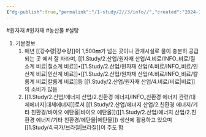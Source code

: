 ```yaml
---
{"dg-publish":true,"permalink":"/1-study/2//3/info//","created":"2024-11-20T21:02:28.922+09:00","updated":"2025-06-26T13:28:28.208+09:00"}
---
```


#원자재  #원자재  #농산물 #설탕


1. 기본정보
	1. 매년 [[강수량\|강수량]]이 1,500㎜가 넘는 곳이나 관개시설로 물이 충분히 공급되는 곳 에서 잘 자라며, [[1.Study/2.산업/원자재 산업/4.비료/INFO_비료/질소계 비료\|질소계 비료]]•[[1.Study/2.산업/원자재 산업/4.비료/INFO_비료/인산계 비료\|인산계 비료]]•[[1.Study/2.산업/원자재 산업/4.비료/INFO_비료/칼륨계 비료\|칼륨계 비료]]등 [[1.Study/2.산업/원자재 산업/4.비료/비료\|비료]]의 소비가 많음 
	2. [[1.Study/2.산업/에너지 산업/2.친환경 에너지/INFO_친환경 에너지 관련/대체에너지\|대체에너지]]로서 [[1.Study/2.산업/에너지 산업/2.친환경 에너지/기타 친환경/바이오 에탄올\|바이오 에탄올]]([[1.Study/2.산업/에너지 산업/2.친환경 에너지/기타 친환경/에탄올\|에탄올]]) 생산에 활용하고 있으며 [[1.Study/4.국가/브라질\|브라질]]이 주도 함